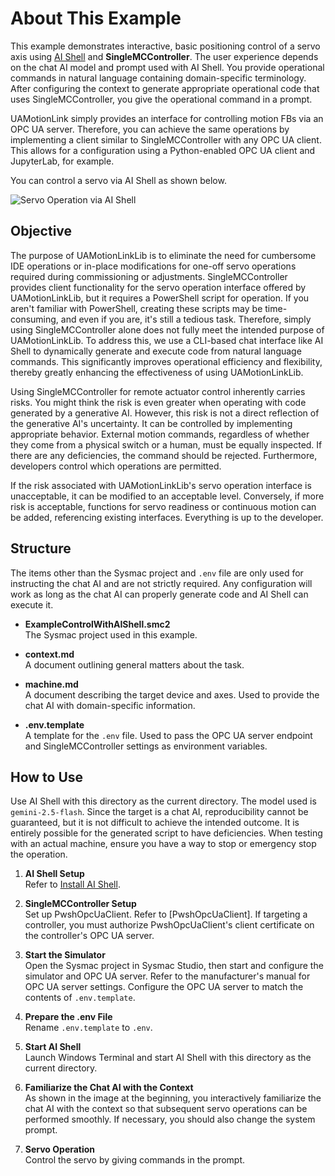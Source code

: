 # About This Example
This example demonstrates interactive, basic positioning control of a servo axis using [AI Shell](https://github.com/PowerShell/AIShell) and **SingleMCController**.
The user experience depends on the chat AI model and prompt used with AI Shell.
You provide operational commands in natural language containing domain-specific terminology.
After configuring the context to generate appropriate operational code that uses SingleMCController, you give the operational command in a prompt.

UAMotionLink simply provides an interface for controlling motion FBs via an OPC UA server.
Therefore, you can achieve the same operations by implementing a client similar to SingleMCController with any OPC UA client.
This allows for a configuration using a Python-enabled OPC UA client and JupyterLab, for example.

You can control a servo via AI Shell as shown below.

![Servo Operation via AI Shell](../../images/control-with-ai-shell.gif)

## Objective
The purpose of UAMotionLinkLib is to eliminate the need for cumbersome IDE operations or in-place modifications for one-off servo operations required during commissioning or adjustments.
SingleMCController provides client functionality for the servo operation interface offered by UAMotionLinkLib, but it requires a PowerShell script for operation.
If you aren't familiar with PowerShell, creating these scripts may be time-consuming, and even if you are, it's still a tedious task.
Therefore, simply using SingleMCController alone does not fully meet the intended purpose of UAMotionLinkLib.
To address this, we use a CLI-based chat interface like AI Shell to dynamically generate and execute code from natural language commands.
This significantly improves operational efficiency and flexibility, thereby greatly enhancing the effectiveness of using UAMotionLinkLib.

Using SingleMCController for remote actuator control inherently carries risks.
You might think the risk is even greater when operating with code generated by a generative AI.
However, this risk is not a direct reflection of the generative AI's uncertainty.
It can be controlled by implementing appropriate behavior.
External motion commands, regardless of whether they come from a physical switch or a human, must be equally inspected.
If there are any deficiencies, the command should be rejected.
Furthermore, developers control which operations are permitted.

If the risk associated with UAMotionLinkLib's servo operation interface is unacceptable, it can be modified to an acceptable level.
Conversely, if more risk is acceptable, functions for servo readiness or continuous motion can be added, referencing existing interfaces.
Everything is up to the developer.

## Structure
The items other than the Sysmac project and `.env` file are only used for instructing the chat AI and are not strictly required.
Any configuration will work as long as the chat AI can properly generate code and AI Shell can execute it.

* **ExampleControlWithAIShell.smc2**   
    The Sysmac project used in this example.

* **context.md**   
    A document outlining general matters about the task.

* **machine.md**   
    A document describing the target device and axes. Used to provide the chat AI with domain-specific information.

* **.env.template**   
    A template for the `.env` file. Used to pass the OPC UA server endpoint and SingleMCController settings as environment variables.

## How to Use
Use AI Shell with this directory as the current directory.
The model used is `gemini-2.5-flash`.
Since the target is a chat AI, reproducibility cannot be guaranteed, but it is not difficult to achieve the intended outcome.
It is entirely possible for the generated script to have deficiencies.
When testing with an actual machine, ensure you have a way to stop or emergency stop the operation.

1.  **AI Shell Setup**   
    Refer to [Install AI Shell](https://learn.microsoft.com/en-us/powershell/utility-modules/aishell/install-aishell?view=ps-modules).

2.  **SingleMCController Setup**   
    Set up PwshOpcUaClient. Refer to [PwshOpcUaClient].
    If targeting a controller, you must authorize PwshOpcUaClient's client certificate on the controller's OPC UA server.

3.  **Start the Simulator**   
    Open the Sysmac project in Sysmac Studio, then start and configure the simulator and OPC UA server.
    Refer to the manufacturer's manual for OPC UA server settings.
    Configure the OPC UA server to match the contents of `.env.template`.

4.  **Prepare the .env File**   
    Rename `.env.template` to `.env`.

5.  **Start AI Shell**   
    Launch Windows Terminal and start AI Shell with this directory as the current directory.

6. **Familiarize the Chat AI with the Context**   
    As shown in the image at the beginning, you interactively familiarize the chat AI with the context so that subsequent servo operations can be performed smoothly.
    If necessary, you should also change the system prompt.

7.  **Servo Operation**   
    Control the servo by giving commands in the prompt.

